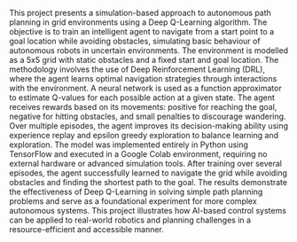 This project presents a simulation-based approach to autonomous path planning in grid environments using a Deep Q-Learning algorithm. The objective is to train an intelligent agent to navigate from a start point to a goal location while avoiding obstacles, simulating basic behaviour of autonomous robots in uncertain environments. The environment is modelled as a 5x5 grid with static obstacles and a fixed start and goal location. The methodology involves the use of Deep Reinforcement Learning (DRL), where the agent learns optimal navigation strategies through interactions with the environment. A neural network is used as a function approximator to estimate Q-values for each possible action at a  given state. The agent receives rewards based on its movements: positive for reaching the goal, negative for hitting obstacles, and small penalties to discourage wandering. Over multiple episodes, the agent improves its decision-making ability using experience replay and epsilon greedy exploration to balance learning and exploration. The model was implemented entirely in Python using TensorFlow and executed in a Google Colab environment, requiring no external hardware or advanced simulation tools. After  training over several episodes, the agent successfully learned to navigate the grid while avoiding obstacles and finding the shortest path to the goal. The results demonstrate the effectiveness of Deep Q-Learning in solving simple path planning problems and serve as a foundational experiment for more complex autonomous systems. This project illustrates how AI-based control systems can be applied to real-world robotics and planning challenges in a resource-efficient and accessible manner.
